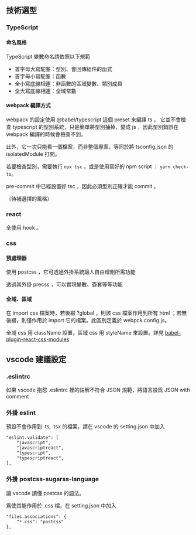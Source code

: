 ## 技術選型

### TypeScript

#### 命名風格

TypeScript 變數命名請依照以下規範

- 首字母大寫駝峯：型別、會回傳組件的函式
- 首字母小寫駝峯：函數
- 全小寫底線相連：非函數的區域變數、類別成員
- 全大寫底線相連：全域常數

#### webpack 編譯方式

webpack 的設定使用 @babel/typescript 這個 preset 來編譯 ts ， 它並不會檢查 typescript 的型別系統，只是簡單將型別抽掉，變成 js ，因此型別錯誤在 webpack 編譯的時候會檢查不到。

此外，它一次只能看一個檔案，而非整個專案，等同於將 tsconfig.json 的 isolatedModule 打開。

若要檢查型別，需要執行 `npx tsc` ，或是使用寫好的 npm script ： `yarn check-ts`。

pre-commit 中已經設置好 tsc ，因此必須型別正確才能 commit 。

（待補選擇的風格）

### react

全使用 hook 。

### css

#### 預處理器

使用 postcss ，它可透過外掛系統讓人自由增刪所需功能

透過其外掛 precss ，可以實現變數、簽套等等功能

#### 全域、區域

在 import css 檔案時，若後綴 ?global ，則該 css 檔案作用到所有 html ；若無後綴，則僅作用於 import 它的檔案。此區別定義於 webpck.config.js。

全域 css 用 className 設置，區域 css 用 styleName 來設置。詳見 [babel-plugin-react-css-modules](https://github.com/gajus/babel-plugin-react-css-modules)

## vscode 建議設定

### .eslintrc

如果 vscode 抱怨 .eslintrc 裡的註解不符合 JSON 規範，將語言設爲 JSON with comment

### 外掛 eslint

預設不會作用到 .ts, .tsx 的檔案，請在 vscode 的 setting.json 中加入

```
"eslint.validate": [
    "javascript",
    "javascriptreact",
    "typescript",
    "typescriptreact",
],
```

### 外掛 postcss-sugarss-language

讓 vscode 讀懂 postcss 的語法。

爲使其能作用於 .css 檔，在 setting.json 中加入

```
"files.associations": {
    "*.css": "postcss"
},
```